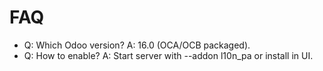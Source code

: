 # FAQ

- Q: Which Odoo version? A: 16.0 (OCA/OCB packaged).
- Q: How to enable? A: Start server with --addon l10n_pa or install in UI.
